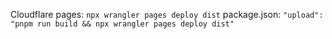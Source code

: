 Cloudflare pages: `npx wrangler pages deploy dist`
package.json: `"upload": "pnpm run build && npx wrangler pages deploy dist"`
